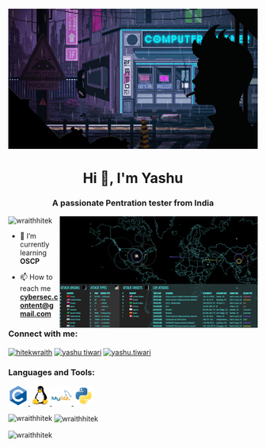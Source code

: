![MasterHead](https://github.com/wraithhitek/hitekwraith/blob/main/cyber-city-raining-pixel-art-di2s1n8qqnpmn6rb.gif)
<h1 align="center">Hi 👋, I'm Yashu</h1>
<h3 align="center">A passionate Pentration tester from India</h3>
<img align="right" alt="Coding" width="400" src="https://github.com/wraithhitek/hitekwraith/blob/main/giphy.gif">


<p align="left"> <img src="https://komarev.com/ghpvc/?username=wraithhitek&label=Profile%20views&color=0e75b6&style=flat" alt="wraithhitek" /> </p>

- 🌱 I’m currently learning **OSCP**

- 📫 How to reach me **cybersec.content@gmail.com**

<h3 align="left">Connect with me:</h3>
<p align="left">
<a href="https://twitter.com/hitekwraith" target="blank"><img align="center" src="https://raw.githubusercontent.com/rahuldkjain/github-profile-readme-generator/master/src/images/icons/Social/twitter.svg" alt="hitekwraith" height="30" width="40" /></a>
<a href="https://linkedin.com/in/yashu tiwari" target="blank"><img align="center" src="https://raw.githubusercontent.com/rahuldkjain/github-profile-readme-generator/master/src/images/icons/Social/linked-in-alt.svg" alt="yashu tiwari" height="30" width="40" /></a>
<a href="https://instagram.com/yashu._tiwari" target="blank"><img align="center" src="https://raw.githubusercontent.com/rahuldkjain/github-profile-readme-generator/master/src/images/icons/Social/instagram.svg" alt="yashu.tiwari" height="30" width="40" /></a>
</p>

<h3 align="left">Languages and Tools:</h3>
<p align="left"> <a href="https://www.cprogramming.com/" target="_blank" rel="noreferrer"> <img src="https://raw.githubusercontent.com/devicons/devicon/master/icons/c/c-original.svg" alt="c" width="40" height="40"/> </a> <a href="https://www.linux.org/" target="_blank" rel="noreferrer"> <img src="https://raw.githubusercontent.com/devicons/devicon/master/icons/linux/linux-original.svg" alt="linux" width="40" height="40"/> </a> <a href="https://www.mysql.com/" target="_blank" rel="noreferrer"> <img src="https://raw.githubusercontent.com/devicons/devicon/master/icons/mysql/mysql-original-wordmark.svg" alt="mysql" width="40" height="40"/> </a> <a href="https://www.python.org" target="_blank" rel="noreferrer"> <img src="https://raw.githubusercontent.com/devicons/devicon/master/icons/python/python-original.svg" alt="python" width="40" height="40"/> </a> </p>

<p><img align="left" src="https://github-readme-stats.vercel.app/api/top-langs?username=wraithhitek&show_icons=true&locale=en&layout=compact" alt="wraithhitek" /></p>

<p>&nbsp;<img align="center" src="https://github-readme-stats.vercel.app/api?username=wraithhitek&show_icons=true&locale=en" alt="wraithhitek" /></p>

<p><img align="center" src="https://github-readme-streak-stats.herokuapp.com/?user=wraithhitek&" alt="wraithhitek" /></p>
